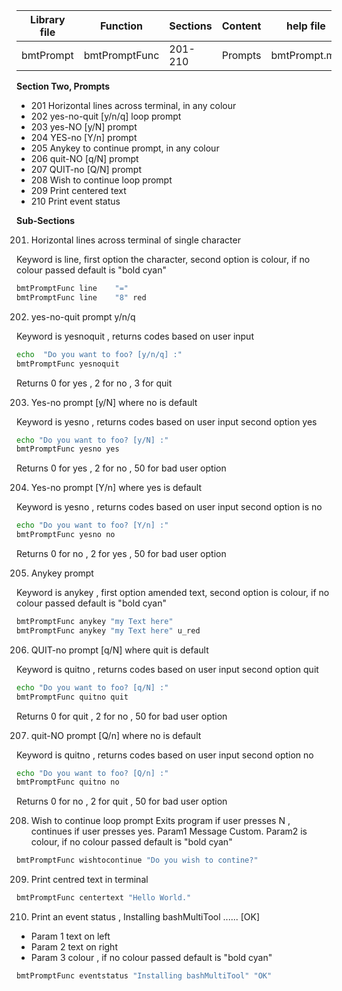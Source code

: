 | Library file | Function | Sections | Content | help file |
| ---- | ---- | ---- | ---- | ---- |
|  bmtPrompt | bmtPromptFunc | 201-210 | Prompts | bmtPrompt.md|


**Section Two,  Prompts**
 
* 201 Horizontal lines across terminal, in any colour
* 202 yes-no-quit [y/n/q] loop prompt
* 203 yes-NO [y/N] prompt
* 204 YES-no [Y/n] prompt
* 205 Anykey to continue prompt, in any colour
* 206 quit-NO [q/N] prompt
* 207 QUIT-no [Q/N] prompt
* 208 Wish to continue loop prompt 
* 209 Print centered text
* 210 Print event status

**Sub-Sections**

201) Horizontal lines across terminal of single character

Keyword is line, first option the character, second option is colour,
if no colour passed default is "bold cyan"

```sh
bmtPromptFunc line    "=" 
bmtPromptFunc line    "8" red
```

202) yes-no-quit prompt y/n/q

Keyword is yesnoquit , returns codes based on user input

```sh
echo  "Do you want to foo? [y/n/q] :"
bmtPromptFunc yesnoquit
```
Returns 0 for yes , 2 for no , 3 for quit

203) Yes-no prompt [y/N] where no is default

Keyword is yesno , returns codes based on user input
second option yes 

```sh
echo "Do you want to foo? [y/N] :"
bmtPromptFunc yesno yes
```
Returns 0 for yes , 2 for no , 50 for bad user option

204) Yes-no prompt [Y/n] where yes is default

Keyword is yesno , returns codes based on user input
second option is no 

```sh
echo "Do you want to foo? [Y/n] :"
bmtPromptFunc yesno no
```
Returns 0 for no , 2 for yes , 50 for bad user option

205) Anykey prompt

Keyword is anykey , first option amended text, second option is colour,
if no colour passed default is "bold cyan"

```sh
bmtPromptFunc anykey "my Text here"
bmtPromptFunc anykey "my Text here" u_red
```

206) QUIT-no prompt [q/N] where quit is default

Keyword is quitno , returns codes based on user input
second option quit 

```sh
echo "Do you want to foo? [q/N] :"
bmtPromptFunc quitno quit
```
Returns 0 for quit , 2 for no , 50 for bad user option

207) quit-NO prompt [Q/n] where no is default

Keyword is quitno , returns codes based on user input
second option no 
```sh
echo "Do you want to foo? [Q/n] :"
bmtPromptFunc quitno no
```
Returns 0 for no , 2 for quit , 50 for bad user option

208)  Wish to continue loop prompt 
Exits program if user presses N , continues if user presses yes.
Param1 Message Custom. Param2 is colour,
if no colour passed default is "bold cyan"

```sh
bmtPromptFunc wishtocontinue "Do you wish to contine?"
````
209) Print centred text in terminal

```sh
bmtPromptFunc centertext "Hello World." 
````

210) Print an event status , Installing bashMultiTool ...... [OK]

* Param 1 text on  left 
* Param 2 text on right
* Param 3 colour , if no colour passed default is "bold cyan"

```sh
bmtPromptFunc eventstatus "Installing bashMultiTool" "OK" 
````
